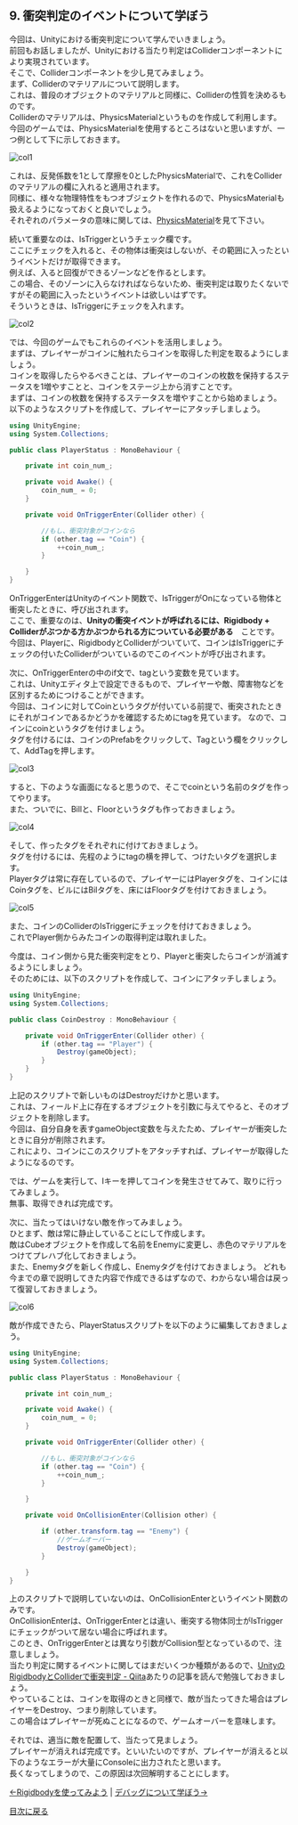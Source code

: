 ## 9. 衝突判定のイベントについて学ぼう

今回は、Unityにおける衝突判定について学んでいきましょう。  
前回もお話しましたが、Unityにおける当たり判定はColliderコンポーネントにより実現されています。  
そこで、Colliderコンポーネントを少し見てみましょう。  
まず、Colliderのマテリアルについて説明します。  
これは、普段のオブジェクトのマテリアルと同様に、Colliderの性質を決めるものです。  
Colliderのマテリアルは、PhysicsMaterialというものを作成して利用します。  
今回のゲームでは、PhysicsMaterialを使用するところはないと思いますが、一つ例として下に示しておきます。  

![col1](../Images/col1.png)

これは、反発係数を1として摩擦を0としたPhysicsMaterialで、これをColliderのマテリアルの欄に入れると適用されます。  
同様に、様々な物理特性をもつオブジェクトを作れるので、PhysicsMaterialも扱えるようになっておくと良いでしょう。  
それぞれのパラメータの意味に関しては、[PhysicsMaterial](https://docs.unity3d.com/ja/current/Manual/class-PhysicMaterial.html)を見て下さい。  

続いて重要なのは、IsTriggerというチェック欄です。  
ここにチェックを入れると、その物体は衝突はしないが、その範囲に入ったというイベントだけが取得できます。  
例えば、入ると回復ができるゾーンなどを作るとします。  
この場合、そのゾーンに入らなければならないため、衝突判定は取りたくないですがその範囲に入ったというイベントは欲しいはずです。  
そういうときは、IsTriggerにチェックを入れます。  

![col2](../Images/col2.png)

では、今回のゲームでもこれらのイベントを活用しましょう。  
まずは、プレイヤーがコインに触れたらコインを取得した判定を取るようにしましょう。  
コインを取得したらやるべきことは、プレイヤーのコインの枚数を保持するステータスを1増やすことと、コインをステージ上から消すことです。  
まずは、コインの枚数を保持するステータスを増やすことから始めましょう。  
以下のようなスクリプトを作成して、プレイヤーにアタッチしましょう。  

````cs
using UnityEngine;
using System.Collections;

public class PlayerStatus : MonoBehaviour {

    private int coin_num_;

    private void Awake() {
        coin_num_ = 0;
    }

    private void OnTriggerEnter(Collider other) {

        //もし、衝突対象がコインなら
        if (other.tag == "Coin") {
            ++coin_num_;
        }

    }
}
````

OnTriggerEnterはUnityのイベント関数で、IsTriggerがOnになっている物体と衝突したときに、呼び出されます。  
ここで、重要なのは、**Unityの衝突イベントが呼ばれるには、Rigidbody + Colliderがぶつかる方かぶつかられる方についている必要がある**　ことです。  
今回は、Playerに、RigidbodyとColliderがついていて、コインはIsTriggerにチェックの付いたColliderがついているのでこのイベントが呼び出されます。

次に、OnTriggerEnterの中のif文で、tagという変数を見ています。  
これは、Unityエディタ上で設定できるもので、プレイヤーや敵、障害物などを区別するためにつけることができます。  
今回は、コインに対してCoinというタグが付いている前提で、衝突されたときにそれがコインであるかどうかを確認するためにtagを見ています。
なので、コインにcoinというタグを付けましょう。  
タグを付けるには、コインのPrefabをクリックして、Tagという欄をクリックして、AddTagを押します。

![col3](../Images/col3.png)

すると、下のような画面になると思うので、そこでcoinという名前のタグを作ってやります。  
また、ついでに、Billと、Floorというタグも作っておきましょう。  

![col4](../Images/col4.png)

そして、作ったタグをそれぞれに付けておきましょう。  
タグを付けるには、先程のようにtagの横を押して、つけたいタグを選択します。  
Playerタグは常に存在しているので、プレイヤーにはPlayerタグを、コインにはCoinタグを、ビルにはBilタグを、床にはFloorタグを付けておきましょう。

![col5](../Images/col5.png)

また、コインのColliderのIsTriggerにチェックを付けておきましょう。  
これでPlayer側からみたコインの取得判定は取れました。  

今度は、コイン側から見た衝突判定をとり、Playerと衝突したらコインが消滅するようにしましょう。  
そのためには、以下のスクリプトを作成して、コインにアタッチしましょう。  

````cs
using UnityEngine;
using System.Collections;

public class CoinDestroy : MonoBehaviour {

    private void OnTriggerEnter(Collider other) {
        if (other.tag == "Player") {
            Destroy(gameObject);
        }
    }
}
````

上記のスクリプトで新しいものはDestroyだけかと思います。  
これは、フィールド上に存在するオブジェクトを引数に与えてやると、そのオブジェクトを削除します。  
今回は、自分自身を表すgameObject変数を与えたため、プレイヤーが衝突したときに自分が削除されます。  
これにより、コインにこのスクリプトをアタッチすれば、プレイヤーが取得したようになるのです。  

では、ゲームを実行して、Iキーを押してコインを発生させてみて、取りに行ってみましょう。  
無事、取得できれば完成です。  

次に、当たってはいけない敵を作ってみましょう。  
ひとまず、敵は常に静止していることにして作成します。  
敵はCubeオブジェクトを作成して名前をEnemyに変更し、赤色のマテリアルをつけてプレハブ化しておきましょう。  
また、Enemyタグを新しく作成し、Enemyタグを付けておきましょう。
どれも今までの章で説明してきた内容で作成できるはずなので、わからない場合は戻って復習しておきましょう。  

![col6](../Images/col6.png)

敵が作成できたら、PlayerStatusスクリプトを以下のように編集しておきましょう。  

````cs
using UnityEngine;
using System.Collections;

public class PlayerStatus : MonoBehaviour {

    private int coin_num_;

    private void Awake() {
        coin_num_ = 0;
    }

    private void OnTriggerEnter(Collider other) {

        //もし、衝突対象がコインなら
        if (other.tag == "Coin") {
            ++coin_num_;
        }

    }

    private void OnCollisionEnter(Collision other) {

        if (other.transform.tag == "Enemy") {
            //ゲームオーバー
            Destroy(gameObject);
        }

    }
}
````

上のスクリプトで説明していないのは、OnCollisionEnterというイベント関数のみです。  
OnCollisionEnterは、OnTriggerEnterとは違い、衝突する物体同士がIsTriggerにチェックがついて居ない場合に呼ばれます。  
このとき、OnTriggerEnterとは異なり引数がCollision型となっているので、注意しましょう。  
当たり判定に関するイベントに関してはまだいくつか種類があるので、[UnityのRigidbodyとColliderで衝突判定 - Qiita](http://qiita.com/yando/items/0cd2daaf1314c0674bbe)あたりの記事を読んで勉強しておきましょう。  
やっていることは、コインを取得のときと同様で、敵が当たってきた場合はプレイヤーをDestroy、つまり削除しています。  
この場合はプレイヤーが死ぬことになるので、ゲームオーバーを意味します。  

それでは、適当に敵を配置して、当たって見ましょう。  
プレイヤーが消えれば完成です。といいたいのですが、プレイヤーが消えると以下のようなエラーが大量にConsoleに出力されたと思います。  
長くなってしまうので、この原因は次回解明することにします。  

[←Rigidbodyを使ってみよう](./UseRigidbody.md) | [デバッグについて学ぼう→](./LearnDebug.md)

[目次に戻る](../../README.md)  
